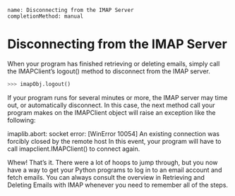 ```ngMeta
name: Disconnecting from the IMAP Server
completionMethod: manual
```
# Disconnecting from the IMAP Server
When your program has finished retrieving or deleting emails, simply call the IMAPClient’s logout() method to disconnect from the IMAP server.

```python
>>> imapObj.logout()
```
If your program runs for several minutes or more, the IMAP server may time out, or automatically disconnect. In this case, the next method call your program makes on the IMAPClient object will raise an exception like the following:


imaplib.abort: socket error: [WinError 10054] An existing connection was
forcibly closed by the remote host
In this event, your program will have to call imapclient.IMAPClient() to connect again.

Whew! That’s it. There were a lot of hoops to jump through, but you now have a way to get your Python programs to log in to an email account and fetch emails. You can always consult the overview in Retrieving and Deleting Emails with IMAP whenever you need to remember all of the steps.

